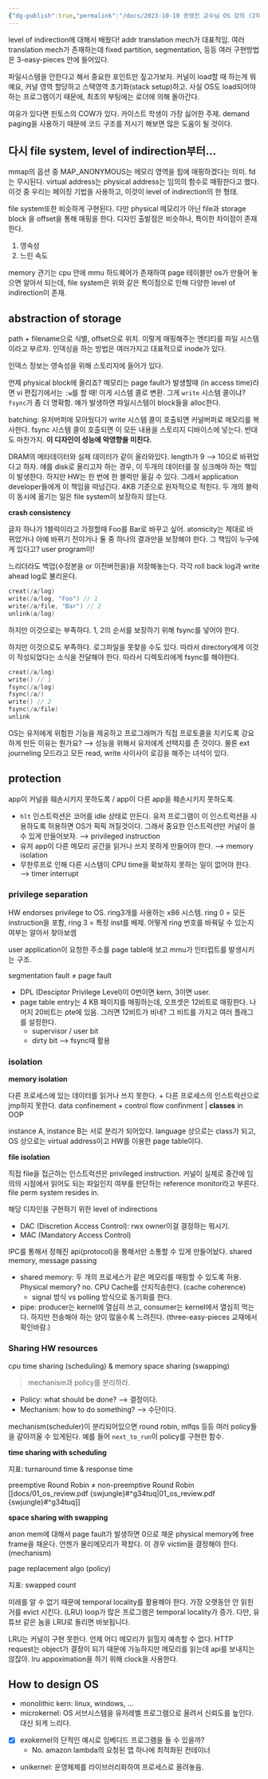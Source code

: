 ```yaml
---
{"dg-publish":true,"permalink":"/docs/2023-10-10 권영진 교수님 OS 강의 (2차) {swjungle}/","title":"2023-10-10 권영진 교수님 OS 강의 (2차) {swjungle}"}
---
```


level of indirection에 대해서 배웠다! addr translation mech가 대표적임. 여러 translation mech가 존재하는데 fixed partition, segmentation, 등등 여러 구현방법은 3-easy-pieces 안에 들어있다. 

파일시스템을 안한다고 해서 중요한 포인트만 짚고가보자. 커널이 load할 때 하는게 뭐예요, 커널 영역 할당하고 스택영역 초기화(stack setup)하고. 사실 OS도 load되어야 하는 프로그램이기 때문에, 최초의 부팅에는 로더에 의해 돌아간다.

여유가 있다면 핀토스의 COW가 있다. 카이스트 학생이 가장 싫어한 주제. demand paging을 사용하기 때문에 코드 구조를 저시기 해보면 많은 도움이 될 것이다.

## 다시 file system, level of indirection부터...

mmap의 옵션 중 MAP_ANONYMOUS는 메모리 영역을 힙에 매핑하겠다는 의미. fd는 무시된다. virtual address는 physical address는 임의의 함수로 매핑한다고 했다. 이것 중 우리는 페이징 기법을 사용하고, 이것이 level of indirection의 한 형태.

file system또한 비슷하게 구현된다. 다만 physical 메모리가 아닌 file과 storage block 을 offset을 통해 매핑을 한다. 디자인 출발점은 비슷하나, 특이한 차이점이 존재한다.

1. 영속성
2. 느린 속도

memory 관기는 cpu 안에 mmu 하드웨어가 존재하여 page 테이블만 os가 만들어 놓으면 알아서 되는데, file system은 위와 같은 특이점으로 인해 다양한 level of indirection이 존재.

## abstraction of storage

path + filename으로 식별, offset으로 위치. 이렇게 매핑해주는 엔티티를 파일 시스템이라고 부르자. 인덱싱을 하는 방법은 여러가지고 대표적으로 inode가 있다. 

인덱스 정보는 영속성을 위해 스토리지에 들어가 있다. 

언제 physical block에 올리죠? 메모리는 page fault가 발생할때 (in access time)라면 vi 편집기에서는 `:w`를 할 때! 이게 시스템 콜로 변환. 그게 `write` 시스템 콜이냐? `fsync`가 좀 더 명확함. 얘가 발생하면 파일시스템이 block들을 alloc한다. 

batching: 유저버퍼에 모아뒀다가 write 시스템 콜이 호출되면 커널버퍼로 메모리를 복사한다. fsync 시스템 콜이 호출되면 이 모든 내용을 스토리지 디바이스에 넣는다. 반대도 마찬가지. **이 디자인이 성능에 악영향을 미친다.**

DRAM의 메타데이터와 실제 데이터가 같이 올라와있다. length가 9 ⟶ 10으로 바뀌었다고 하자. 얘를 disk로 올리고자 하는 경우, 이 두개의 데이터를 잘 싱크해야 하는 책임이 발생한다. 하지만 HW는 한 번에 한 블럭만 옮길 수 있다. 그래서 application developer들에게 이 책임을 떠넘긴다. 4KB 기준으로 원자적으로 적힌다. 두 개의 블럭이 동시에 옮기는 일은 file system이 보장하지 않는다. 

**crash consistency**

글자 하나가 1블럭이라고 가정할때 Foo를 Bar로 바꾸고 싶어. atomicity는 제대로 바뀌었거나 아예 바뀌기 전이거나 둘 중 하나의 결과만을 보장해야 한다. 그 책임이 누구에게 있다고? user program이! 

느리더라도 백업(수정본을 or 이전버전을)을 저장해놓는다. 각각 roll back log과 write ahead log로 불리운다.

```c
creat(/a/log)
write(/a/log, "Foo") // 1
write(/a/file, "Bar") // 2
unlink(a/log)
```

하지만 이것으로는 부족하다. 1, 2의 순서를 보장하기 위해 fsync를 넣어야 한다.

하지만 이것으로도 부족하다. 로그파일을 못찾을 수도 있다. 따라서 directory에게 이것이 작성되었다는 소식을 전달해야 한다. 따라서 디렉토리에게 fsync를 해야한다.

```c
creat(/a/log)
write() // 1
fsync(/a/log)
fsync(/a/)
write() // 2
fsync(/a/file)
unlink
```

OS는 유저에게 위험한 기능을 제공하고 프로그래머가 직접 프로토콜을 지키도록 강요하게 만든 이유는 뭔가요? ⟶ 성능을 위해서 유저에게 선택지를 준 것이다. 물론 ext journeling 모드라고 모든 read, write 사이사이 로깅을 해주는 녀석이 있다.

## protection

app이 커널을 훼손시키지 못하도록 / app이 다른 app을 훼손시키지 못하도록.

- `hlt` 인스트럭션은 코어를 idle 상태로 만든다. 유저 프로그램이 이 인스트럭션을 사용하도록 허용하면 OS가 픽픽 꺼질것이다. 그래서 중요한 인스트럭션만 커널이 쓸 수 있게 만들어보자. ⟶ privileged instruction
- 유저 app이 다른 메모리 공간을 읽거나 쓰지 못하게 만들어야 한다. ⟶ memory isolation
- 무한루프로 인해 다른 시스템이 CPU time을 확보하지 못하는 일이 없어야 한다. ⟶ timer interrupt

### privilege separation

HW endorses privilege to OS. ring3개를 사용하는 x86 시스템. ring 0 = 모든 instruction을 포함, ring 3 = 특정 inst를 배제. 어떻게 ring 번호를 바꿔달 수 있는지 여부는 알아서 찾아보셈

user application이 요청한 주소를 page table에 보고 mmu가 인터럽트를 발생시키는 구조.

segmentation fault ≠ page fault

- DPL (Desciptor Privilege Level)이 0번이면 kern, 3이면 user. 
- page table entry는 4 KB 페이지를 매핑하는데, 오프셋은 12비트로 매핑한다. 나머지 20비트는 pte에 있음. 그러면 12비트가 비네? 그 비트를 가지고 여러 플래그를 설정한다.
	- supervisor / user bit
	- dirty bit ⟶ fsync때 활용

### isolation

**memory isolation**

다른 프로세스에 있는 데이터를 읽거나 쓰지 못한다. + 다른 프로세스의 인스트럭션으로 jmp하지 못한다. data confinement + control flow confinment | **classes** in OOP

instance A, instance B는 서로 분리가 되어있다. language 상으로는 class가 되고, OS 상으로는 virtual address이고 HW를 이용한 page table이다.

**file isolation**

직접 file을 접근하는 인스트럭션은 privileged instruction. 커널이 실제로 중간에 임의의 시점에서 읽어도 되는 파일인지 여부를 판단하는 reference monitor라고 부른다. file perm system resides in.

해당 디자인을 구현하기 위한 level of indirections

- DAC (Discretion Access Control): rwx owner이걸 결정하는 뭐시기.
- MAC (Mandatory Access Control)

IPC를 통해서 정해진 api(protocol)을 통해서만 소통할 수 있게 만들어놨다. shared memory, message passing

- shared memory: 두 개의 프로세스가 같은 메모리를 매핑할 수 있도록 허용. Physical memory? no. CPU Cache를 산지직송한다. (cache coherence)
	- signal 방식 vs polling 방식으로 동기화를 한다.
- pipe: producer는 kernel에 열심히 쓰고, consumer는 kernel에서 열심히 먹는다. 하지만 전송해야 하는 양이 많을수록 느려진다. (three-easy-pieces 교재에서 확인바람.)

### Sharing HW resources

cpu time sharing (scheduling) & memory space sharing (swapping)

> mechanism과 policy를 분리하라.

- Policy: what should be done? ⟶ 결정이다.
- Mechanism: how to do something? ⟶ 수단이다.

mechanism(scheduler)이 분리되어있으면 round robin, mlfqs 등등 여러 policy들을 갈아끼울 수 있게된다. 예를 들어 `next_to_run`이 policy를 구현한 함수.

**time sharing with scheduling**

지표: turnaround time & response time

preemptive Round Robin ≠ non-preemptive Round Robin [[docs/01_os_review.pdf {swjungle}#^g34tuq\|01_os_review.pdf {swjungle}#^g34tuq]]

**space sharing with swapping**

anon mem에 대해서 page fault가 발생하면 0으로 채운 physical memory에 free frame을 채운다. 언젠가 물리메모리가 꽉찼다. 이 경우 victim을 결정해야 한다. (mechanism)

page replacement algo (policy)

지표: swapped count

미래를 알 수 없기 때문에 temporal locality를 활용해야 한다. 가장 오랫동안 안 읽힌거를 evict 시킨다. (LRU) loop가 많은 프로그램은 temporal locality가 증가. 다만, 유튜브 같은 놈을 LRU로 돌리면 바보됩니다.

LRU는 커널이 구현 못한다. 언제 어디 메모리가 읽힐지 예측할 수 없다. HTTP request는 object가 결정이 되기 때문에 가능하지만 메모리를 읽는데 api를 보내지는 않잖아. lru appoximation을 하기 위해 clock을 사용한다.

## How to design OS

- monolithic kern: linux, windows, ...
- microkernel: OS 서브시스템을 유저레벨 프로그램으로 올려서 신뢰도를 높인다. 대신 되게 느리다.
- [x] exokernel의 단적인 예시로 임베디드 프로그램을 들 수 있을까? 
	- No. amazon lambda의 요청된 앱 하나에 최적화된 컨테이너
- unikernel: 운영체제를 라이브러리화하여 프로세스로 올려놓음.
